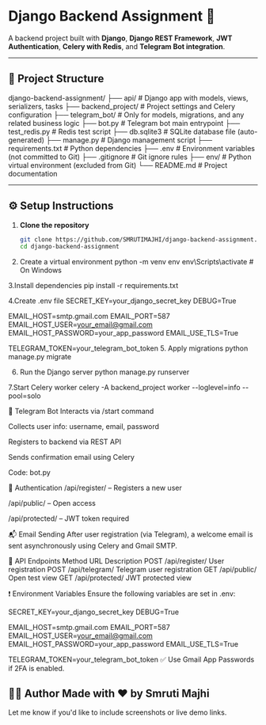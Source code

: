 # Django Backend Assignment 🚀

A backend project built with **Django**, **Django REST Framework**, **JWT Authentication**, **Celery with Redis**, and **Telegram Bot integration**.

---

## 📁 Project Structure

django-backend-assignment/
├── api/                    # Django app with models, views, serializers, tasks
├── backend_project/        # Project settings and Celery configuration
├── telegram_bot/           # Only for models, migrations, and any related business logic
├── bot.py                  # Telegram bot main entrypoint
├── test_redis.py           # Redis test script
├── db.sqlite3              # SQLite database file (auto-generated)
├── manage.py               # Django management script
├── requirements.txt        # Python dependencies
├── .env                    # Environment variables (not committed to Git)
├── .gitignore              # Git ignore rules
├── env/                    # Python virtual environment (excluded from Git)
└── README.md               # Project documentation


---

## ⚙️ Setup Instructions

1. **Clone the repository**
   ```bash
   git clone https://github.com/SMRUTIMAJHI/django-backend-assignment.git
   cd django-backend-assignment
2. Create a virtual environment
python -m venv env
env\Scripts\activate  # On Windows

3.Install dependencies
pip install -r requirements.txt

4.Create .env file
SECRET_KEY=your_django_secret_key
DEBUG=True

EMAIL_HOST=smtp.gmail.com
EMAIL_PORT=587
EMAIL_HOST_USER=your_email@gmail.com
EMAIL_HOST_PASSWORD=your_app_password
EMAIL_USE_TLS=True

TELEGRAM_TOKEN=your_telegram_bot_token
5. Apply migrations
python manage.py migrate

6. Run the Django server
python manage.py runserver

7.Start Celery worker
celery -A backend_project worker --loglevel=info --pool=solo

🤖 Telegram Bot
Interacts via /start command

Collects user info: username, email, password

Registers to backend via REST API

Sends confirmation email using Celery

Code: bot.py

🔐 Authentication
/api/register/ – Registers a new user

/api/public/ – Open access

/api/protected/ – JWT token required

📬 Email Sending
After user registration (via Telegram), a welcome email is sent asynchronously using Celery and Gmail SMTP.

🔗 API Endpoints
Method	URL	Description
POST	/api/register/	User registration
POST	/api/telegram/	Telegram user registration
GET	/api/public/	Open test view
GET	/api/protected/	JWT protected view

❗ Environment Variables
Ensure the following variables are set in .env:

SECRET_KEY=your_django_secret_key
DEBUG=True

EMAIL_HOST=smtp.gmail.com
EMAIL_PORT=587
EMAIL_HOST_USER=your_email@gmail.com
EMAIL_HOST_PASSWORD=your_app_password
EMAIL_USE_TLS=True

TELEGRAM_TOKEN=your_telegram_bot_token
✅ Use Gmail App Passwords if 2FA is enabled.

👩‍💻 Author
Made with ❤️ by Smruti Majhi
---
Let me know if you'd like to include screenshots or live demo links.
